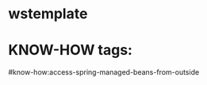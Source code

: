 # wstemplate

KNOW-HOW tags:
=================================================================================================
#know-how:access-spring-managed-beans-from-outside
